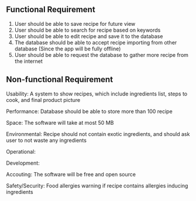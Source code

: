 ## Functional Requirement
1. User should be able to save recipe for future view
2. User should be able to search for recipe based on keywords
3. User should be able to edit recipe and save it to the database
4. The database should be able to accept recipe importing from other database (Since the app will be fully offline)
5. User should be able to request the database to gather more recipe from the internet

## Non-functional Requirement
Usability: A system to show recipes, which include ingredients list, steps to cook, and final product picture

Performance: Database should be able to store more than 100 recipe

Space: The software will take at most 50 MB

Environmental: Recipe should not contain exotic ingredients, and should ask user to not waste any ingredients

Operational:

Development:

Accouting: The software will be free and open source

Safety/Security: Food allergies warning if recipe contains allergies inducing ingredients 
